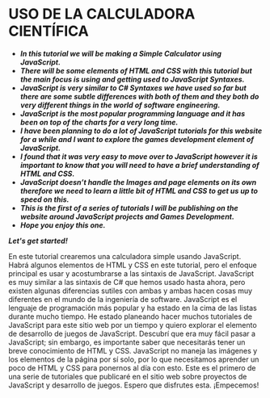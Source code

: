 # USO DE LA CALCULADORA CIENTÍFICA

- **_In this tutorial we will be making a Simple Calculator using JavaScript._**
- **_There will be some elements of HTML and CSS with this tutorial but the main focus is using and getting used to JavaScript Syntaxes._**
- **_JavaScript is very similar to C# Syntaxes we have used so far but there are some subtle differences with both of them and they both do very different things in the world of software engineering._**
- **_JavaScript is the most popular programming language and it has been on top of the charts for a very long time._**
- **_I have been planning to do a lot of JavaScript tutorials for this website for a while and I want to explore the games development element of JavaScript._**
- **_I found that it was very easy to move over to JavaScript however it is important to know that you will need to have a brief understanding of HTML and CSS._**
- **_JavaScript doesn’t handle the Images and page elements on its own therefore we need to learn a little bit of HTML and CSS to get us up to speed on this._**
- **_This is the first of a series of tutorials I will be publishing on the website around JavaScript projects and Games Development._**
- **_Hope you enjoy this one._**

**_Let's get started!_**

En este tutorial crearemos una calculadora simple usando JavaScript.
Habrá algunos elementos de HTML y CSS en este tutorial, pero el enfoque principal es usar y acostumbrarse a las sintaxis de JavaScript.
JavaScript es muy similar a las sintaxis de C# que hemos usado hasta ahora, pero existen algunas diferencias sutiles con ambas y ambas hacen cosas muy diferentes en el mundo de la ingeniería de software.
JavaScript es el lenguaje de programación más popular y ha estado en la cima de las listas durante mucho tiempo.
He estado planeando hacer muchos tutoriales de JavaScript para este sitio web por un tiempo y quiero explorar el elemento de desarrollo de juegos de JavaScript.
Descubrí que era muy fácil pasar a JavaScript; sin embargo, es importante saber que necesitarás tener un breve conocimiento de HTML y CSS.
JavaScript no maneja las imágenes y los elementos de la página por sí solo, por lo que necesitamos aprender un poco de HTML y CSS para ponernos al día con esto.
Este es el primero de una serie de tutoriales que publicaré en el sitio web sobre proyectos de JavaScript y desarrollo de juegos.
Espero que disfrutes esta.
¡Empecemos!
